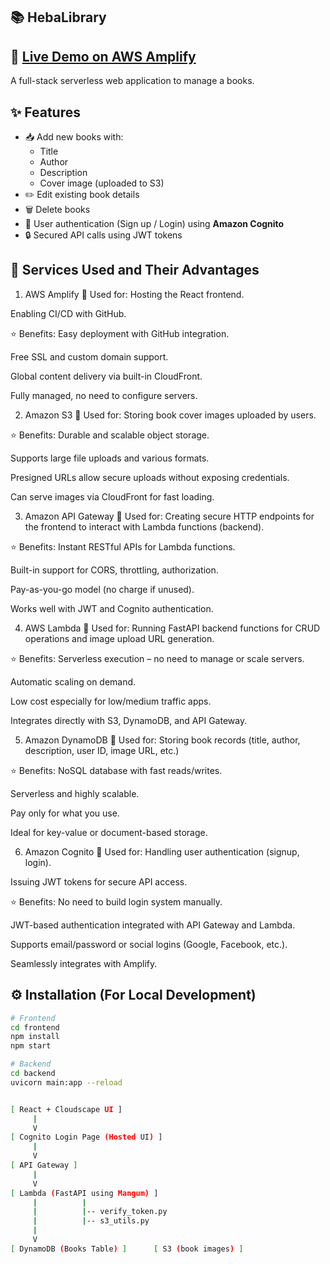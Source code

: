 
## 📚   HebaLibrary

## 🔗 [Live Demo on AWS Amplify](https://main.d1llsbuu5xubt1.amplifyapp.com/)

A full-stack serverless web application to manage a books.  

 ##  ✨ Features

- 📥 Add new books with:
  - Title
  - Author
  - Description
  - Cover image (uploaded to S3)
- ✏️ Edit existing book details
- 🗑️ Delete books
- 👤 User authentication (Sign up / Login) using **Amazon Cognito**
- 🔒 Secured API calls using JWT tokens


## 🧰 Services Used and Their Advantages
1. AWS Amplify
🔧 Used for:
Hosting the React frontend.

Enabling CI/CD with GitHub.

⭐ Benefits:
Easy deployment with GitHub integration.

Free SSL and custom domain support.

Global content delivery via built-in CloudFront.

Fully managed, no need to configure servers.

 2. Amazon S3
🔧 Used for:
Storing book cover images uploaded by users.

⭐ Benefits:
Durable and scalable object storage.

Supports large file uploads and various formats.

Presigned URLs allow secure uploads without exposing credentials.

Can serve images via CloudFront for fast loading.

 3. Amazon API Gateway
🔧 Used for:
Creating secure HTTP endpoints for the frontend to interact with Lambda functions (backend).

⭐ Benefits:
Instant RESTful APIs for Lambda functions.

Built-in support for CORS, throttling, authorization.

Pay-as-you-go model (no charge if unused).

Works well with JWT and Cognito authentication.

4. AWS Lambda
🔧 Used for:
Running FastAPI backend functions for CRUD operations and image upload URL generation.

⭐ Benefits:
Serverless execution – no need to manage or scale servers.

Automatic scaling on demand.

Low cost especially for low/medium traffic apps.

Integrates directly with S3, DynamoDB, and API Gateway.

 5. Amazon DynamoDB
🔧 Used for:
Storing book records (title, author, description, user ID, image URL, etc.)

⭐ Benefits:
NoSQL database with fast reads/writes.

Serverless and highly scalable.

Pay only for what you use.

Ideal for key-value or document-based storage.

 6. Amazon Cognito
🔧 Used for:
Handling user authentication (signup, login).

Issuing JWT tokens for secure API access.

⭐ Benefits:
No need to build login system manually.

JWT-based authentication integrated with API Gateway and Lambda.

Supports email/password or social logins (Google, Facebook, etc.).

Seamlessly integrates with Amplify.

## ⚙️ Installation (For Local Development)
```bash
# Frontend
cd frontend
npm install
npm start

# Backend
cd backend
uvicorn main:app --reload


[ React + Cloudscape UI ]
     |
     V
[ Cognito Login Page (Hosted UI) ]
     |
     V
[ API Gateway ]
     |
     V
[ Lambda (FastAPI using Mangum) ]
     |          |
     |          |-- verify_token.py
     |          |-- s3_utils.py
     |
     V
[ DynamoDB (Books Table) ]      [ S3 (book images) ]

